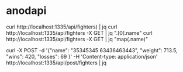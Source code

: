 # anodapi

curl http://localhost:1335/api/fighters) | jq
curl http://localhost:1335/api/fighters -X GET | jq ".[0].name"
curl http://localhost:1335/api/fighters -X GET | jq "map(.name)"

curl -X POST -d '{"name": "35345345 63436463443", "weight": 713.5, "wins": 420, "losses": 69 }'  -H 'Content-type: application/json' http://localhost:1335/api/post/fighters | jq

